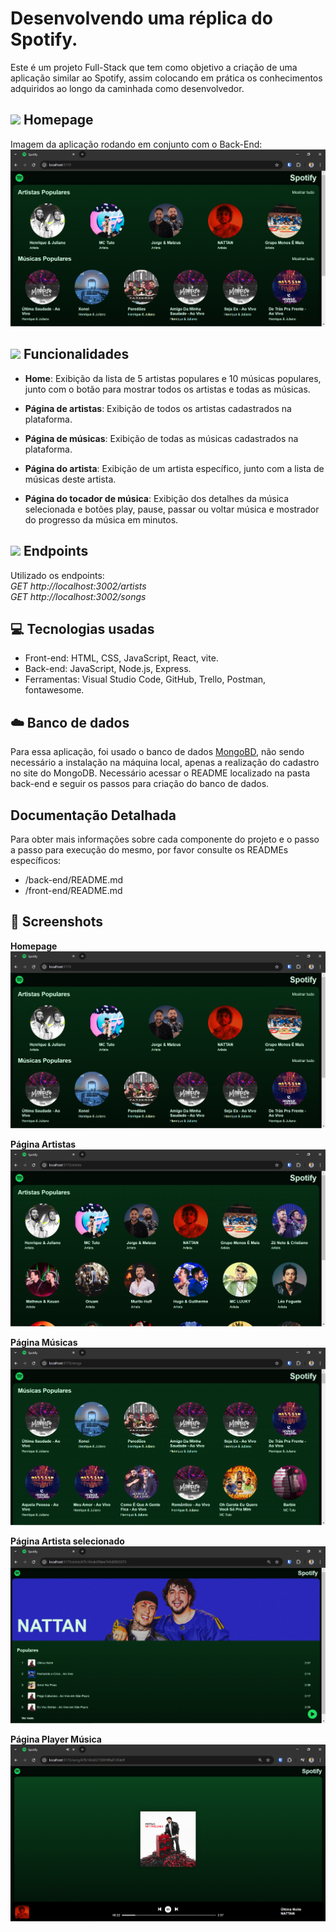 # Desenvolvendo uma réplica do Spotify.
Este é um projeto Full-Stack que tem como objetivo a criação de uma aplicação similar ao Spotify, assim colocando em prática os conhecimentos adquiridos ao longo da caminhada como desenvolvedor.  

## <img src="https://cdn-icons-png.flaticon.com/128/3388/3388815.png" width="20px"> Homepage
Imagem da aplicação rodando em conjunto com o Back-End: <br/>
![image](./front-end/src/assets/images/HomeSpotify.png)

## <img src="https://cdn-icons-png.flaticon.com/128/9020/9020651.png" width="20px"> Funcionalidades

- **Home**: Exibição da lista de 5 artistas populares e 10 músicas populares, junto com o botão para mostrar todos os artistas e todas as músicas.

- **Página de artistas**: Exibição de todos os artistas cadastrados na plataforma.

- **Página de músicas**: Exibição de todas as músicas cadastrados na plataforma.

- **Página do artista**: Exibição de um artista específico, junto com a lista de músicas deste artista.

- **Página do tocador de música**: Exibição dos detalhes da música selecionada e botões play, pause, passar ou voltar música e mostrador do progresso da música em minutos.

## <img src="https://cdn-icons-png.flaticon.com/128/15435/15435224.png" width="20px"> Endpoints
Utilizado os endpoints: <br/>
*GET http://localhost:3002/artists* <br/>
*GET http://localhost:3002/songs*

## 💻 Tecnologias usadas
* Front-end: HTML, CSS, JavaScript, React, vite. <br/>
* Back-end: JavaScript, Node.js, Express. <br/>
* Ferramentas: Visual Studio Code, GitHub, Trello, Postman, fontawesome.

## ☁️ Banco de dados    
 Para essa aplicação, foi usado o banco de dados [MongoBD](https://www.mongodb.com/pt-br), não sendo necessário a instalação na máquina local, apenas a realização do cadastro no site do MongoDB. Necessário acessar o README localizado na pasta back-end e seguir os passos para criação do banco de dados.

## Documentação Detalhada
Para obter mais informações sobre cada componente do projeto e o passo a passo para execução do mesmo, por favor consulte os READMEs específicos:

- /back-end/README.md
- /front-end/README.md


## 📸 Screenshots
**Homepage**
![Homepage](./front-end/src/assets/images/HomeSpotify.png) 

**Página Artistas**
![Página Artistas](./front-end/src/assets/images/pagina-artistas.png)

**Página Músicas**
![Página Músicas](./front-end/src/assets/images/pagina-musicas.png)

**Página Artista selecionado**
![Página Artista selecionado](./front-end/src/assets/images/pagina-artista-especifico.png)

**Página Player Música**
![Página Player Música](./front-end/src/assets/images/tela-musica.png)